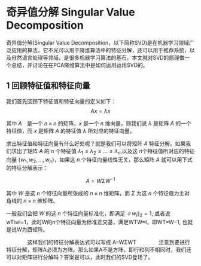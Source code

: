 # 奇异值分解 Singular Value Decomposition

奇异值分解(Singular Value Decomposition，以下简称SVD)是在机器学习领域广泛应用的算法，它不光可以用于降维算法中的特征分解，还可以用于推荐系统，以及自然语言处理等领域。是很多机器学习算法的基石。本文就对SVD的原理做一个总结，并讨论在在PCA降维算法中是如何运用运用SVD的。

## $1$ 回顾特征值和特征向量

我们首先回顾下特征值和特征向量的定义如下：
$$Ax=\lambda x$$

其中 $A$　是一个 $n\times n$ 的矩阵，$x$ 是一个 $n$ 维向量，则我们说 $λ$ 是矩阵 $A$ 的一个特征值，而 $x$ 是矩阵 $A$ 的特征值 $λ$ 所对应的特征向量。

求出特征值和特征向量有什么好处呢？就是我们可以将矩阵 $A$ 特征分解。如果我们求出了矩阵 $A$ 的 $n$ 个特征值 $\lambda_1\leq \lambda_2\leq\dots≤\lambda_n$,以及这 $n$个特征值所对应的特征向量 $\{w_1,w_2,\dots,w_n\}$，如果这 $n$ 个特征向量线性无关，那么矩阵 $A$ 就可以用下式的特征分解表示：

$$A=W\Sigma W^{−1}$$

其中 $W$ 是这 $n$ 个特征向量所张成的 $n\times n$ 维矩阵，而 $\Sigma$ 为这 $n$ 个特征值为主对角线的 $n\times n$ 维矩阵。

一般我们会把 $W$ 的这 $n$ 个特征向量标准化，即满足 $\|w_i\|_2=1$, 或者说wTiwi=1，此时W的n个特征向量为标准正交基，满足WTW=I，即WT=W−1, 也就是说W为酉矩阵。

　　　　这样我们的特征分解表达式可以写成
A=WΣWT
　　　　注意到要进行特征分解，矩阵A必须为方阵。那么如果A不是方阵，即行和列不相同时，我们还可以对矩阵进行分解吗？答案是可以，此时我们的SVD登场了。

